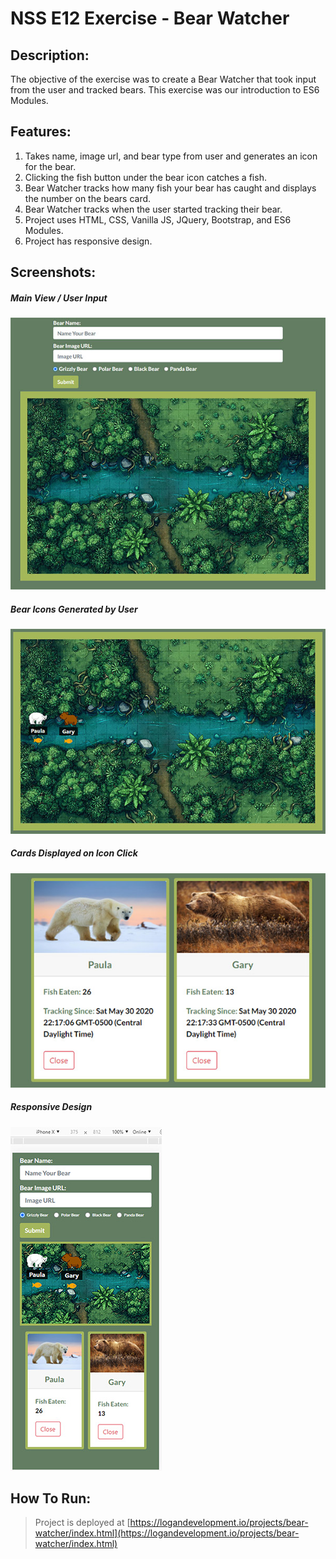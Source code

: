 # NSS E12 Exercise - Bear Watcher

## Description:
The objective of the exercise was to create a Bear Watcher that took input from the user and tracked bears. This exercise was our introduction to ES6 Modules.

## Features:
1. Takes name, image url, and bear type from user and generates an icon for the bear.
1. Clicking the fish button under the bear icon catches a fish.
1. Bear Watcher tracks how many fish your bear has caught and displays the number on the bears card.
1. Bear Watcher tracks when the user started tracking their bear.
1. Project uses HTML, CSS, Vanilla JS, JQuery, Bootstrap, and ES6 Modules. 
1. Project has responsive design.

## Screenshots:
##### Main View / User Input
![User Input](screenshots/readme1.jpg)
##### Bear Icons Generated by User
![Sort View](screenshots/readme2.jpg)
##### Cards Displayed on Icon Click
![Expel View](screenshots/readme3.jpg)
##### Responsive Design
![Responsive View](screenshots/readme4.jpg)


## How To Run:
> Project is deployed at [https://logandevelopment.io/projects/bear-watcher/index.html](https://logandevelopment.io/projects/bear-watcher/index.html)
